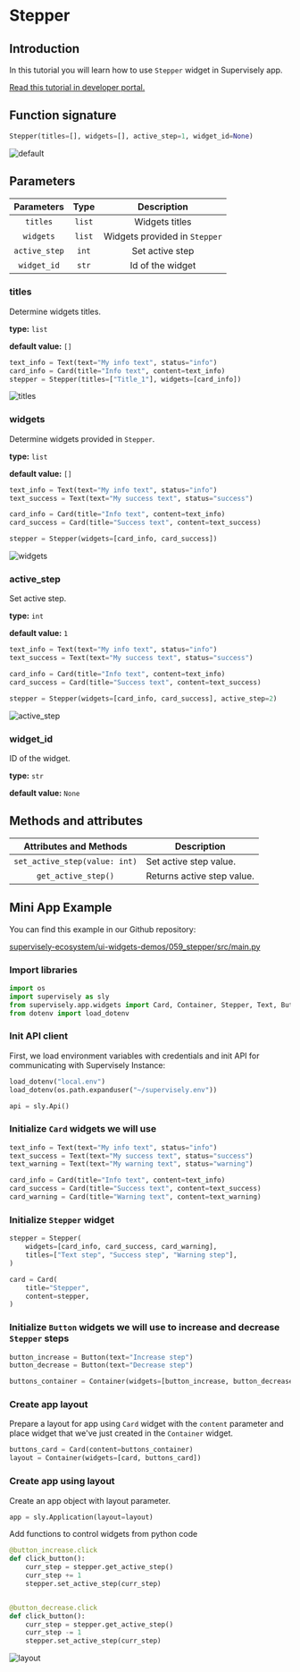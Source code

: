 # Stepper

## Introduction

In this tutorial you will learn how to use `Stepper` widget in Supervisely app.

[Read this tutorial in developer portal.](https://developer.supervise.ly/app-development/apps-with-gui/stepper)

## Function signature

```python
Stepper(titles=[], widgets=[], active_step=1, widget_id=None)
```

![default](https://user-images.githubusercontent.com/120389559/221410742-e51459ab-cfaf-469a-a9d9-392d6edf8800.png)

## Parameters

|  Parameters   |  Type  |          Description          |
| :-----------: | :----: | :---------------------------: |
|   `titles`    | `list` |        Widgets titles         |
|   `widgets`   | `list` | Widgets provided in `Stepper` |
| `active_step` | `int`  |        Set active step        |
|  `widget_id`  | `str`  |       Id of the widget        |

### titles

Determine widgets titles.

**type:** `list`

**default value:** `[]`

```python
text_info = Text(text="My info text", status="info")
card_info = Card(title="Info text", content=text_info)
stepper = Stepper(titles=["Title_1"], widgets=[card_info])
```

![titles](https://user-images.githubusercontent.com/120389559/221411042-67dbd904-411c-4ec6-9b86-dee7319702d6.png)

### widgets

Determine widgets provided in `Stepper`.

**type:** `list`

**default value:** `[]`

```python
text_info = Text(text="My info text", status="info")
text_success = Text(text="My success text", status="success")

card_info = Card(title="Info text", content=text_info)
card_success = Card(title="Success text", content=text_success)

stepper = Stepper(widgets=[card_info, card_success])
```

![widgets](https://user-images.githubusercontent.com/120389559/221411166-a29b6df7-30df-45d7-ab8f-7df3e8d9861d.png)

### active_step

Set active step.

**type:** `int`

**default value:** `1`

```python
text_info = Text(text="My info text", status="info")
text_success = Text(text="My success text", status="success")

card_info = Card(title="Info text", content=text_info)
card_success = Card(title="Success text", content=text_success)

stepper = Stepper(widgets=[card_info, card_success], active_step=2)
```

![active_step](https://user-images.githubusercontent.com/120389559/221411303-13342d2b-a8bd-48fe-8e56-898ed851c639.png)

### widget_id

ID of the widget.

**type:** `str`

**default value:** `None`

## Methods and attributes

|    Attributes and Methods     | Description                |
| :---------------------------: | -------------------------- |
| `set_active_step(value: int)` | Set active step value.     |
|      `get_active_step()`      | Returns active step value. |

## Mini App Example

You can find this example in our Github repository:

[supervisely-ecosystem/ui-widgets-demos/059_stepper/src/main.py](https://github.com/supervisely-ecosystem/ui-widgets-demos/blob/master/059_stepper/src/main.py)

### Import libraries

```python
import os
import supervisely as sly
from supervisely.app.widgets import Card, Container, Stepper, Text, Button
from dotenv import load_dotenv
```

### Init API client

First, we load environment variables with credentials and init API for communicating with Supervisely Instance:

```python
load_dotenv("local.env")
load_dotenv(os.path.expanduser("~/supervisely.env"))

api = sly.Api()
```

### Initialize `Card` widgets we will use

```python
text_info = Text(text="My info text", status="info")
text_success = Text(text="My success text", status="success")
text_warning = Text(text="My warning text", status="warning")

card_info = Card(title="Info text", content=text_info)
card_success = Card(title="Success text", content=text_success)
card_warning = Card(title="Warning text", content=text_warning)
```

### Initialize `Stepper` widget

```python
stepper = Stepper(
    widgets=[card_info, card_success, card_warning],
    titles=["Text step", "Success step", "Warning step"],
)

card = Card(
    title="Stepper",
    content=stepper,
)
```

### Initialize `Button` widgets we will use to increase and decrease `Stepper` steps

```python
button_increase = Button(text="Increase step")
button_decrease = Button(text="Decrease step")

buttons_container = Container(widgets=[button_increase, button_decrease])
```

### Create app layout

Prepare a layout for app using `Card` widget with the `content` parameter and place widget that we've just created in the `Container` widget.

```python
buttons_card = Card(content=buttons_container)
layout = Container(widgets=[card, buttons_card])
```

### Create app using layout

Create an app object with layout parameter.

```python
app = sly.Application(layout=layout)
```

Add functions to control widgets from python code

```python
@button_increase.click
def click_button():
    curr_step = stepper.get_active_step()
    curr_step += 1
    stepper.set_active_step(curr_step)


@button_decrease.click
def click_button():
    curr_step = stepper.get_active_step()
    curr_step -= 1
    stepper.set_active_step(curr_step)
```

![layout](https://user-images.githubusercontent.com/120389559/221412710-4ab1a750-3042-4a1f-9cf7-ac278f9a08c4.gif)
